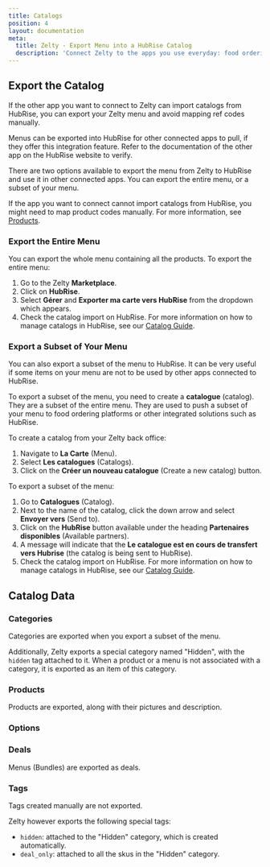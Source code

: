 ```yaml
---
title: Catalogs
position: 4
layout: documentation
meta:
  title: Zelty - Export Menu into a HubRise Catalog
  description: 'Connect Zelty to the apps you use everyday: food ordering platforms, mobile apps, ordering sites, marketing and loyalty solutions, delivery services, and more.'
---
```


## Export the Catalog

If the other app you want to connect to Zelty can import catalogs from HubRise, you can export your Zelty menu and avoid mapping ref codes manually.

Menus can be exported into HubRise for other connected apps to pull, if they offer this integration feature. Refer to the documentation of the other app on the HubRise website to verify.

There are two options available to export the menu from Zelty to HubRise and use it in other connected apps. You can export the entire menu, or a subset of your menu.

If the app you want to connect cannot import catalogs from HubRise, you might need to map product codes manually. For more information, see [Products](#products).

### Export the Entire Menu

You can export the whole menu containing all the products. To export the entire menu:

1. Go to the Zelty **Marketplace**.
1. Click on **HubRise**.
1. Select **Gérer** and **Exporter ma carte vers HubRise** from the dropdown which appears.
1. Check the catalog import on HubRise. For more information on how to manage catalogs in HubRise, see our [Catalog Guide](/docs/catalog/).

### Export a Subset of Your Menu

You can also export a subset of the menu to HubRise. It can be very useful if some items on your menu are not to be used by other apps connected to HubRise.

To export a subset of the menu, you need to create a **catalogue** (catalog). They are a subset of the entire menu. They are used to push a subset of your menu to food ordering platforms or other integrated solutions such as HubRise.

To create a catalog from your Zelty back office:

1. Navigate to **La Carte** (Menu).
1. Select **Les catalogues** (Catalogs).
1. Click on the **Créer un nouveau catalogue** (Create a new catalog) button.

To export a subset of the menu:

1. Go to **Catalogues** (Catalog).
1. Next to the name of the catalog, click the down arrow and select **Envoyer vers** (Send to).
1. Click on the **HubRise** button available under the heading **Partenaires disponibles** (Available partners).
1. A message will indicate that the **Le catalogue est en cours de transfert vers Hubrise** (the catalog is being sent to HubRise).
1. Check the catalog import on HubRise. For more information on how to manage catalogs in HubRise, see our [Catalog Guide](/docs/catalog/).

## Catalog Data

### Categories

Categories are exported when you export a subset of the menu.

Additionally, Zelty exports a special category named "Hidden", with the `hidden` tag attached to it. When a product or a menu is not associated with a category, it is exported as an item of this category.

### Products

Products are exported, along with their pictures and description.

### Options

### Deals

Menus (Bundles) are exported as deals.

### Tags

Tags created manually are not exported.

Zelty however exports the following special tags:

- `hidden`: attached to the "Hidden" category, which is created automatically.
- `deal_only`: attached to all the skus in the "Hidden" category.
